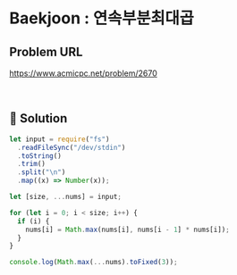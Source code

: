 # Baekjoon : 연속부분최대곱

## Problem URL

https://www.acmicpc.net/problem/2670

<br/>

## 🚩 Solution

```js
let input = require("fs")
  .readFileSync("/dev/stdin")
  .toString()
  .trim()
  .split("\n")
  .map((x) => Number(x));

let [size, ...nums] = input;

for (let i = 0; i < size; i++) {
  if (i) {
    nums[i] = Math.max(nums[i], nums[i - 1] * nums[i]);
  }
}

console.log(Math.max(...nums).toFixed(3));
```
